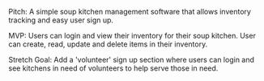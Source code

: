 Pitch: A simple soup kitchen management software that allows inventory tracking and easy user sign up.

MVP: Users can login and view their inventory for their soup kitchen. User can create, read, update and delete items in their inventory.

Stretch Goal: Add a 'volunteer' sign up section where users can login and see kitchens in need of volunteers to help serve those in need.
